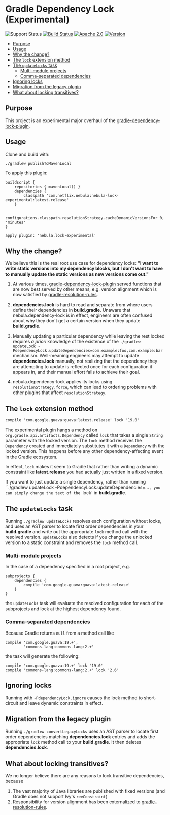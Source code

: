 # Gradle Dependency Lock (Experimental)

![Support Status](https://img.shields.io/badge/nebula-incubating-yellow.svg)
[![Build Status](https://travis-ci.org/nebula-plugins/lock-experimental.svg?branch=master)](https://travis-ci.org/nebula-plugins/lock-experimental)
[![Apache 2.0](https://img.shields.io/github/license/nebula-plugins/lock-experimental.svg)](http://www.apache.org/licenses/LICENSE-2.0)
[![Version](https://img.shields.io/bintray/v/nebula/gradle-plugins/lock-experimental.svg)](https://bintray.com/nebula/gradle-plugins/lock-experimental)

<!-- START doctoc generated TOC please keep comment here to allow auto update -->
<!-- DON'T EDIT THIS SECTION, INSTEAD RE-RUN doctoc TO UPDATE -->
- [Purpose](#purpose)
- [Usage](#usage)
- [Why the change?](#why-the-change)
- [The `lock` extension method](#the-lock-extension-method)
- [The `updateLocks` task](#the-updatelocks-task)
  - [Multi-module projects](#multi-module-projects)
  - [Comma-separated dependencies](#comma-separated-dependencies)
- [Ignoring locks](#ignoring-locks)
- [Migration from the legacy plugin](#migration-from-the-legacy-plugin)
- [What about locking transitives?](#what-about-locking-transitives)

<!-- END doctoc generated TOC please keep comment here to allow auto update -->

## Purpose

This project is an experimental major overhaul of the [gradle-dependency-lock-plugin](https://github.com/nebula-plugins/gradle-dependency-lock-plugin).

## Usage

Clone and build with:

    ./gradlew publishToMavenLocal

To apply this plugin:

    buildscript {
        repositories { mavenLocal() }
        dependencies {
            classpath 'com.netflix.nebula:nebula-lock-experimental:latest.release'
        }

        configurations.classpath.resolutionStrategy.cacheDynamicVersionsFor 0, 'minutes'
    }

    apply plugin: 'nebula.lock-experimental'

## Why the change?

We believe this is the real root use case for dependency locks: **"I want to write static versions into my
dependency blocks, but I don't want to have to manually update the static versions as new versions come out."**

1. At various times, [gradle-dependency-lock-plugin](https://github.com/nebula-plugins/gradle-dependency-lock-plugin) served functions that are now
best served by other means, e.g. version alignment which is now satisfied by [gradle-resolution-rules](https://github.com/nebula-plugins/gradle-resolution-rules-plugin).

2. **dependencies.lock** is hard to read and separate from where users define their dependencies in **build.gradle**. Unaware
that nebula.dependency-lock is in effect, engineers are often confused about why they don't get a certain version when they update
 **build.gradle**.

3. Manually updating a particular dependency while leaving the rest locked requires *a priori* knowledge of
 the existence of the `./gradlew updateLock -PdependencyLock.updateDependencies=com.example:foo,com.example:bar` mechanism. Well-meaning
 engineers may attempt to update **dependencies.lock** manually, not realizing that the dependency they are attempting to update
 is reflected once for each configuration it appears in, and their manual effort fails to achieve their goal.

4. nebula.dependency-lock applies its locks using `resolutionStrategy.force`, which can lead to ordering problems with other
plugins that affect `resolutionStrategy`.

## The `lock` extension method

    compile 'com.google.guava:guava:latest.release' lock '19.0'

The experimental plugin hangs a method on `org.gradle.api.artifacts.Dependency` called `lock` that takes a single `String` parameter with
the locked version. The `lock` method receives the `Dependency` created and immediately substitutes it with a `Dependency` with the locked version.
This happens before any other dependency-affecting event in the Gradle ecosystem.

In effect, `lock` makes it seem to Gradle that rather than writing a dynamic constraint like **latest.release** you had actually just written
in a fixed version.

If you want to just update a single dependency, rather than running ``./gradlew updateLock -PdependencyLock.updateDependencies=...`, you can simply
change the text of the `lock` in **build.gradle**.

## The `updateLocks` task

Running `./gradlew updateLocks` resolves each configuration without locks, and uses an AST parser to locate first order
dependencies in your **build.gradle** and write out the appropriate `lock` method call with the resolved version. `updateLocks`
also detects if you change the unlocked version to a static constraint and removes the `lock` method call.

### Multi-module projects

In the case of a dependency specified in a root project, e.g.

    subprojects {
        dependencies {
            compile 'com.google.guava:guava:latest.release'
        }
    }

the `updateLocks` task will evaluate the resolved configuration for each of the subprojects and lock at the highest dependency found.

### Comma-separated dependencies

Because Gradle returns `null` from a method call like

    compile 'com.google.guava:19.+',
            'commons-lang:commons-lang:2.+'

the task will generate the following:

    compile 'com.google.guava:19.+' lock '19.0'
    compile 'commons-lang:commons-lang:2.+' lock '2.6'

## Ignoring locks

Running with `-PdependencyLock.ignore` causes the lock method to short-circuit and leave dynamic constraints in effect.

## Migration from the legacy plugin

Running `./gradlew convertLegacyLocks` uses an AST parser to locate first order dependencies matching **dependencies.lock**
entries and adds the appropriate `lock` method call to your **build.gradle**. It then deletes **dependencies.lock**.

## What about locking transitives?

We no longer believe there are any reasons to lock transitive dependencies, because

1. The vast majority of Java libraries are published with fixed versions (and Gradle does not support Ivy's `revConstraint`)
2. Responsibility for version alignment has been externalized to [gradle-resolution-rules](https://github.com/nebula-plugins/gradle-resolution-rules-plugin).

